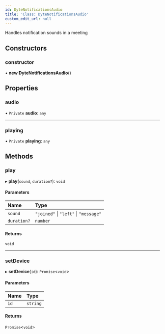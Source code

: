 ```yaml
---
id: DyteNotificationsAudio
title: 'Class: DyteNotificationsAudio'
custom_edit_url: null
---
```


Handles notification sounds in a meeting

## Constructors

### constructor

• **new DyteNotificationsAudio**()

## Properties

### audio

• `Private` **audio**: `any`

___

### playing

• `Private` **playing**: `any`

## Methods

### play

▸ **play**(`sound`, `duration?`): `void`

#### Parameters

| Name | Type |
| :------ | :------ |
| `sound` | ``"joined"`` \| ``"left"`` \| ``"message"`` |
| `duration?` | `number` |

#### Returns

`void`

___

### setDevice

▸ **setDevice**(`id`): `Promise`\<`void`\>

#### Parameters

| Name | Type |
| :------ | :------ |
| `id` | `string` |

#### Returns

`Promise`\<`void`\>

<head>
	<title>Angular UI Kit Class: DyteNotificationsAudio</title>
	<meta name="description" content="Explore the Notifications Audio class in Dyte's Angular UI Kit Reference for detailed information."/>
</head>
